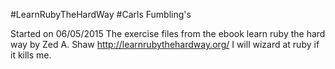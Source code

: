#LearnRubyTheHardWay
#Carls Fumbling's

Started on 06/05/2015
The exercise files from the ebook learn ruby the hard way by Zed A. Shaw http://learnrubythehardway.org/
I will wizard at ruby if it kills me.
